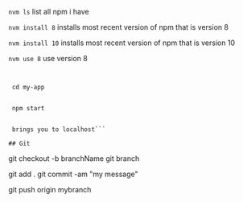 ```nvm ls``` list all npm i have


```nvm install 8``` installs most recent version of npm that is version 8


```nvm install 10``` installs most recent version of npm that is version 10


```nvm use 8``` use version 8


```In VSCode open new file, in the terminal:


 cd my-app
 
 
 npm start
 
 
 brings you to localhost```

## Git

```

git checkout -b branchName
git branch

git add .
git commit -am "my message"

git push origin mybranch


```
